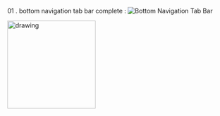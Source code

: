 01 . bottom navigation tab bar complete : 
![Bottom Navigation Tab Bar](https://eastus1-mediap.svc.ms/transform/thumbnail?provider=spo&farmid=191615&inputFormat=jpg&cs=MDAwMDAwMDAtMDAwMC0wMDAwLTAwMDAtMDAwMDQ4MTcxMGE0fFNQTw&docid=https%3A%2F%2Fmy.microsoftpersonalcontent.com%2F_api%2Fv2.0%2Fdrives%2Fb!SYN-p09crk2rTEGWoJjeQhi4Ed080JdFlgFW9MzRo--y3dhkz0qLQovPavl2-S5N%2Fitems%2F0174OGQOIFDS6DPI62M5CZMZN2M3DIEIDU%3Ftempauth%3Dv1e.eyJzaXRlaWQiOiJhNzdlODM0OS01YzRmLTRkYWUtYWI0Yy00MTk2YTA5OGRlNDIiLCJhcHBpZCI6IjAwMDAwMDAwLTAwMDAtMDAwMC0wMDAwLTAwMDA0ODE3MTBhNCIsImF1ZCI6IjAwMDAwMDAzLTAwMDAtMGZmMS1jZTAwLTAwMDAwMDAwMDAwMC9teS5taWNyb3NvZnRwZXJzb25hbGNvbnRlbnQuY29tQDkxODgwNDBkLTZjNjctNGM1Yi1iMTEyLTM2YTMwNGI2NmRhZCIsImV4cCI6IjE3MjI0OTIwMDAifQ.sQJ6iy_B7bKEyg6eQnq1DN2Gol3VKr3A-QkYLFk1E_HgjiDTzm6xWMCDl87oWpBf6W3eorcVgRn19FEQoy_CYFuCARXXDgggfotTgtD3eNl_p4vIHTI9ob2F0wRbJ6S9ERv1jvh6Mn99XgPNFdLsxnmvvp09EeJlDciJhw83ymVZAANEQqPeVnPwWjBOQDG-BfdO-iTSDIE6pTJhEmlyqdbRbCTWa71BX59uz8ssXg9Tzzjl5vZSLEuDDLx_7Rm-TXqGaSUw-kgbq2ZocMCIpy_T31cZzv0Mh8x_xcr8dOwZTbUTD1H6TQMIbsHgfyvCzPB7wx_0NSTs-2nInOwvK-HQsbGLeze5mjlboydBnoWuBfHRJTMbpu9NaYUL-zzf.tX29J_Txgjak9HZ_yU4zVCrKd-VdxUrWaxSz1KTNKZI%26version%3DPublished&cb=63858068261&encodeFailures=1&width=400&height=868)

<img 
    src="[drawing.jpg](https://eastus1-mediap.svc.ms/transform/thumbnail?provider=spo&farmid=191615&inputFormat=jpg&cs=MDAwMDAwMDAtMDAwMC0wMDAwLTAwMDAtMDAwMDQ4MTcxMGE0fFNQTw&docid=https%3A%2F%2Fmy.microsoftpersonalcontent.com%2F_api%2Fv2.0%2Fdrives%2Fb!SYN-p09crk2rTEGWoJjeQhi4Ed080JdFlgFW9MzRo--y3dhkz0qLQovPavl2-S5N%2Fitems%2F0174OGQOIFDS6DPI62M5CZMZN2M3DIEIDU%3Ftempauth%3Dv1e.eyJzaXRlaWQiOiJhNzdlODM0OS01YzRmLTRkYWUtYWI0Yy00MTk2YTA5OGRlNDIiLCJhcHBpZCI6IjAwMDAwMDAwLTAwMDAtMDAwMC0wMDAwLTAwMDA0ODE3MTBhNCIsImF1ZCI6IjAwMDAwMDAzLTAwMDAtMGZmMS1jZTAwLTAwMDAwMDAwMDAwMC9teS5taWNyb3NvZnRwZXJzb25hbGNvbnRlbnQuY29tQDkxODgwNDBkLTZjNjctNGM1Yi1iMTEyLTM2YTMwNGI2NmRhZCIsImV4cCI6IjE3MjI0OTIwMDAifQ.sQJ6iy_B7bKEyg6eQnq1DN2Gol3VKr3A-QkYLFk1E_HgjiDTzm6xWMCDl87oWpBf6W3eorcVgRn19FEQoy_CYFuCARXXDgggfotTgtD3eNl_p4vIHTI9ob2F0wRbJ6S9ERv1jvh6Mn99XgPNFdLsxnmvvp09EeJlDciJhw83ymVZAANEQqPeVnPwWjBOQDG-BfdO-iTSDIE6pTJhEmlyqdbRbCTWa71BX59uz8ssXg9Tzzjl5vZSLEuDDLx_7Rm-TXqGaSUw-kgbq2ZocMCIpy_T31cZzv0Mh8x_xcr8dOwZTbUTD1H6TQMIbsHgfyvCzPB7wx_0NSTs-2nInOwvK-HQsbGLeze5mjlboydBnoWuBfHRJTMbpu9NaYUL-zzf.tX29J_Txgjak9HZ_yU4zVCrKd-VdxUrWaxSz1KTNKZI%26version%3DPublished&cb=63858068261&encodeFailures=1&width=400&height=868)" 
    alt="drawing" 
    width="200"/>